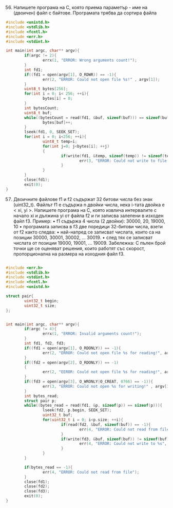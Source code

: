 56. Напишете програма на C, която приема параметър - име на (двоичен) файл с байтове.
Програмата трябва да сортира файла

```c
#include <unistd.h>
#include <stdlib.h>
#include <fcntl.h>
#include <err.h>
#include <stdint.h>

int main(int argc, char** argv){
        if(argc != 2){
                errx(1, "ERROR: Wrong arguments count!");
        }
        int fd1;
        if((fd1 = open(argv[1], O_RDWR)) == -1){
                err(2, "ERROR: Could not open file %s!" , argv[1]);
        }
        uint8_t bytes[256];
        for(int i = 0; i< 256; ++i){
                bytes[i] = 0;
        }
        int bytesCount;
        uint8_t buf;
        while((bytesCount = read(fd1, &buf, sizeof(buf))) == sizeof(buf)){
                bytes[buf]++;
        }
        lseek(fd1, 0, SEEK_SET);
        for(int i = 0; i<256; ++i){
                uint8_t temp=i;
                for(int j=0; j<bytes[i]; ++j)
                {
                        if(write(fd1, &temp, sizeof(temp)) != sizeof(temp)){
                                err(3, "ERROR: Could not write to file %s!" , argv[1]);
                        }
                }
        }
        close(fd1);
        exit(0);
}
```
57. Двоичните файлове f1 и f2 съдържат 32 битови числа без знак (uint32_t). Файлът f1
е съдържа n двойки числа, нека i-тата двойка е < xi, yi >. Напишете програма на C, която извлича
интервалите с начало xi и дължина yi от файла f2 и ги записва залепени в изходен файл f3.
Пример:
• f1 съдържа 4 числа (2 двойки): 30000, 20, 19000, 10
• програмата записва в f3 две поредици 32-битови числа, взети от f2 както следва:
• най-напред се записват числата, които са на позиции 30000, 30001, 30002, ... 30019.
• след тях се записват числата от позиции 19000, 19001, ... 19009.
Забележка: С пълен брой точки ще се оценяват решения, които работят със скорост, пропорционална на размера на изходния файл f3.
```c

#include <err.h>
#include <stdlib.h>
#include <stdint.h>
#include <fcntl.h>
#include <unistd.h>

struct pair{
        uint32_t begin;
        uint32_t size;
};


int main(int argc, char** argv){
        if(argc != 4){
                errx(1, "ERROR: Invalid arguments count!");
        }
        int fd1, fd2, fd3;
        if((fd1 = open(argv[1], O_RDONLY)) == -1){
                err(2, "ERROR: Could not open file %s for reading!", argv[1]);
        }
        if((fd2 = open(argv[2], O_RDONLY)) == -1)
        {
                err(2, "EEROR: Could not open file %s for reading!", argv[2]);
        }
        if((fd3 = open(argv[3], O_WRONLY|O_CREAT, 0766) == -1)){
                err(3, "ERROR: Could not open %s for writing!" , argv[3]);
        }
        int bytes_read;
        struct pair p;
        while((bytes_read = read(fd1, &p, sizeof(p)) == sizeof(p))){
                lseek(fd2, p.begin, SEEK_SET);
                uint32_t buf;
                for(uint32_t i = 0; i<p.size; ++i){
                        if(read(fd2, &buf, sizeof(buf)) == -1){
                                err(4, "ERROR: Could not read from file");
                        }
                        if(write(fd3, &buf, sizeof(buf)) != sizeof(buf)){
                                err(4, "ERROR: Could not write to %s", argv[3]);
                        }
                }
        }

        if(bytes_read == -1){
                err(4, "ERROR: Could not read from file");
        }
        close(fd1);
        close(fd2);
        close(fd3);
        exit(0);
}

```
